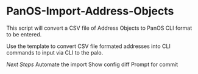 # PanOS-Import-Address-Objects
 This script will convert a CSV file of Address Objects to PanOS CLI format to be entered.
 
 Use the template to convert CSV file formated addresses into CLI commands to input via CLI to the palo. 
 
 *Next Steps*
 Automate the import 
 Show config diff
 Prompt for commit
 
